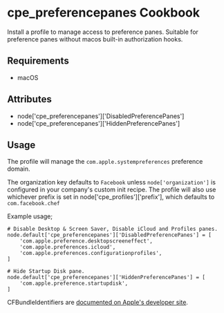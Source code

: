 cpe_preferencepanes Cookbook
========================
Install a profile to manage access to preference panes. Suitable for preference
panes without macos built-in authorization hooks.

Requirements
------------
* macOS

Attributes
----------
* node['cpe_preferencepanes']['DisabledPreferencePanes']
* node['cpe_preferencepanes']['HiddenPreferencePanes']

Usage
-----
The profile will manage the `com.apple.systempreferences` preference domain.

The organization key defaults to `Facebook` unless `node['organization']` is
configured in your company's custom init recipe. The profile will also use
whichever prefix is set in node['cpe_profiles']['prefix'], which defaults
to `com.facebook.chef`

Example usage;

```
# Disable Desktop & Screen Saver, Disable iCloud and Profiles panes.
node.default['cpe_preferencepanes']['DisabledPreferencePanes'] = [
    'com.apple.preference.desktopscreeneffect',
    'com.apple.preferences.icloud',
    'com.apple.preferences.configurationprofiles',
]

# Hide Startup Disk pane.
node.default['cpe_preferencepanes']['HiddenPreferencePanes'] = [
    'com.apple.preference.startupdisk',
]
```

CFBundleIdentifiers are [documented on Apple's developer site](https://developer.apple.com/documentation/devicemanagement/systempreferences).
